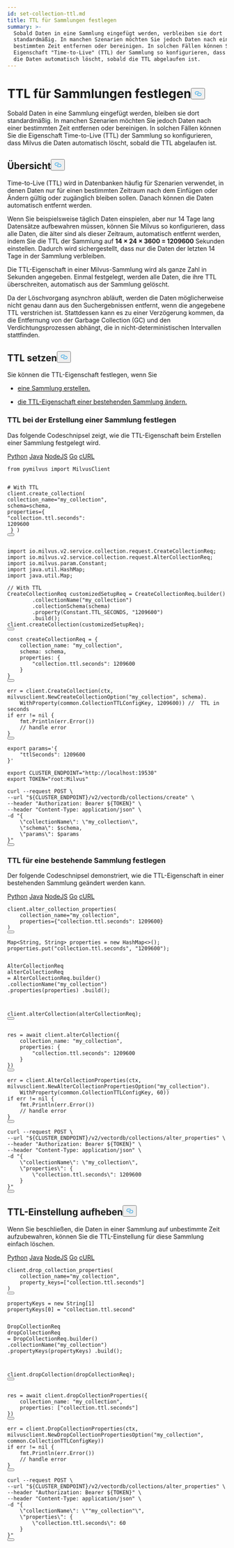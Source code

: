 ```yaml
---
id: set-collection-ttl.md
title: TTL für Sammlungen festlegen
summary: >-
  Sobald Daten in eine Sammlung eingefügt werden, verbleiben sie dort
  standardmäßig. In manchen Szenarien möchten Sie jedoch Daten nach einer
  bestimmten Zeit entfernen oder bereinigen. In solchen Fällen können Sie die
  Eigenschaft "Time-to-Live" (TTL) der Sammlung so konfigurieren, dass Milvus
  die Daten automatisch löscht, sobald die TTL abgelaufen ist.
---
```

<h1 id="Set-Collection-TTL" class="common-anchor-header">TTL für Sammlungen festlegen<button data-href="#Set-Collection-TTL" class="anchor-icon" translate="no">
      <svg translate="no"
        aria-hidden="true"
        focusable="false"
        height="20"
        version="1.1"
        viewBox="0 0 16 16"
        width="16"
      >
        <path
          fill="#0092E4"
          fill-rule="evenodd"
          d="M4 9h1v1H4c-1.5 0-3-1.69-3-3.5S2.55 3 4 3h4c1.45 0 3 1.69 3 3.5 0 1.41-.91 2.72-2 3.25V8.59c.58-.45 1-1.27 1-2.09C10 5.22 8.98 4 8 4H4c-.98 0-2 1.22-2 2.5S3 9 4 9zm9-3h-1v1h1c1 0 2 1.22 2 2.5S13.98 12 13 12H9c-.98 0-2-1.22-2-2.5 0-.83.42-1.64 1-2.09V6.25c-1.09.53-2 1.84-2 3.25C6 11.31 7.55 13 9 13h4c1.45 0 3-1.69 3-3.5S14.5 6 13 6z"
        ></path>
      </svg>
    </button></h1><p>Sobald Daten in eine Sammlung eingefügt werden, bleiben sie dort standardmäßig. In manchen Szenarien möchten Sie jedoch Daten nach einer bestimmten Zeit entfernen oder bereinigen. In solchen Fällen können Sie die Eigenschaft Time-to-Live (TTL) der Sammlung so konfigurieren, dass Milvus die Daten automatisch löscht, sobald die TTL abgelaufen ist.</p>
<h2 id="Overview" class="common-anchor-header">Übersicht<button data-href="#Overview" class="anchor-icon" translate="no">
      <svg translate="no"
        aria-hidden="true"
        focusable="false"
        height="20"
        version="1.1"
        viewBox="0 0 16 16"
        width="16"
      >
        <path
          fill="#0092E4"
          fill-rule="evenodd"
          d="M4 9h1v1H4c-1.5 0-3-1.69-3-3.5S2.55 3 4 3h4c1.45 0 3 1.69 3 3.5 0 1.41-.91 2.72-2 3.25V8.59c.58-.45 1-1.27 1-2.09C10 5.22 8.98 4 8 4H4c-.98 0-2 1.22-2 2.5S3 9 4 9zm9-3h-1v1h1c1 0 2 1.22 2 2.5S13.98 12 13 12H9c-.98 0-2-1.22-2-2.5 0-.83.42-1.64 1-2.09V6.25c-1.09.53-2 1.84-2 3.25C6 11.31 7.55 13 9 13h4c1.45 0 3-1.69 3-3.5S14.5 6 13 6z"
        ></path>
      </svg>
    </button></h2><p>Time-to-Live (TTL) wird in Datenbanken häufig für Szenarien verwendet, in denen Daten nur für einen bestimmten Zeitraum nach dem Einfügen oder Ändern gültig oder zugänglich bleiben sollen. Danach können die Daten automatisch entfernt werden.</p>
<p>Wenn Sie beispielsweise täglich Daten einspielen, aber nur 14 Tage lang Datensätze aufbewahren müssen, können Sie Milvus so konfigurieren, dass alle Daten, die älter sind als dieser Zeitraum, automatisch entfernt werden, indem Sie die TTL der Sammlung auf <strong>14 × 24 × 3600 = 1209600</strong> Sekunden einstellen. Dadurch wird sichergestellt, dass nur die Daten der letzten 14 Tage in der Sammlung verbleiben.</p>
<p>Die TTL-Eigenschaft in einer Milvus-Sammlung wird als ganze Zahl in Sekunden angegeben. Einmal festgelegt, werden alle Daten, die ihre TTL überschreiten, automatisch aus der Sammlung gelöscht.</p>
<p>Da der Löschvorgang asynchron abläuft, werden die Daten möglicherweise nicht genau dann aus den Suchergebnissen entfernt, wenn die angegebene TTL verstrichen ist. Stattdessen kann es zu einer Verzögerung kommen, da die Entfernung von der Garbage Collection (GC) und den Verdichtungsprozessen abhängt, die in nicht-deterministischen Intervallen stattfinden.</p>
<h2 id="Set-TTL" class="common-anchor-header">TTL setzen<button data-href="#Set-TTL" class="anchor-icon" translate="no">
      <svg translate="no"
        aria-hidden="true"
        focusable="false"
        height="20"
        version="1.1"
        viewBox="0 0 16 16"
        width="16"
      >
        <path
          fill="#0092E4"
          fill-rule="evenodd"
          d="M4 9h1v1H4c-1.5 0-3-1.69-3-3.5S2.55 3 4 3h4c1.45 0 3 1.69 3 3.5 0 1.41-.91 2.72-2 3.25V8.59c.58-.45 1-1.27 1-2.09C10 5.22 8.98 4 8 4H4c-.98 0-2 1.22-2 2.5S3 9 4 9zm9-3h-1v1h1c1 0 2 1.22 2 2.5S13.98 12 13 12H9c-.98 0-2-1.22-2-2.5 0-.83.42-1.64 1-2.09V6.25c-1.09.53-2 1.84-2 3.25C6 11.31 7.55 13 9 13h4c1.45 0 3-1.69 3-3.5S14.5 6 13 6z"
        ></path>
      </svg>
    </button></h2><p>Sie können die TTL-Eigenschaft festlegen, wenn Sie</p>
<ul>
<li><p><a href="/docs/de/set-collection-ttl.md#Set-TTL-when-creating-a-collection">eine Sammlung erstellen.</a></p></li>
<li><p><a href="/docs/de/set-collection-ttl.md#Set-TTL-for-an-existing-collection">die TTL-Eigenschaft einer bestehenden Sammlung ändern.</a></p></li>
</ul>
<h3 id="Set-TTL-when-creating-a-collection" class="common-anchor-header">TTL bei der Erstellung einer Sammlung festlegen</h3><p>Das folgende Codeschnipsel zeigt, wie die TTL-Eigenschaft beim Erstellen einer Sammlung festgelegt wird.</p>
<div class="multipleCode">
   <a href="#python">Python</a> <a href="#java">Java</a> <a href="#javascript">NodeJS</a> <a href="#go">Go</a> <a href="#bash">cURL</a></div>
<pre><code translate="no" class="language-python"><span class="hljs-keyword">from</span> pymilvus <span class="hljs-keyword">import</span> MilvusClient

<span class="hljs-comment"># With TTL</span>
client.create_collection(
    collection_name=<span class="hljs-string">&quot;my_collection&quot;</span>,
    schema=schema,
<span class="highlighted-comment-line">    properties={</span>
<span class="highlighted-comment-line">        <span class="hljs-string">&quot;collection.ttl.seconds&quot;</span>: <span class="hljs-number">1209600</span></span>
<span class="highlighted-comment-line">    }</span>
)
<button class="copy-code-btn"></button></code></pre>
<pre><code translate="no" class="language-java"><span class="hljs-keyword">import</span> io.milvus.v2.service.collection.request.CreateCollectionReq;
<span class="hljs-keyword">import</span> io.milvus.v2.service.collection.request.AlterCollectionReq;
<span class="hljs-keyword">import</span> io.milvus.param.Constant;
<span class="hljs-keyword">import</span> java.util.HashMap;
<span class="hljs-keyword">import</span> java.util.Map;

<span class="hljs-comment">// With TTL</span>
<span class="hljs-type">CreateCollectionReq</span> <span class="hljs-variable">customizedSetupReq</span> <span class="hljs-operator">=</span> CreateCollectionReq.builder()
        .collectionName(<span class="hljs-string">&quot;my_collection&quot;</span>)
        .collectionSchema(schema)
<span class="highlighted-wrapper-line">        .property(Constant.TTL_SECONDS, <span class="hljs-string">&quot;1209600&quot;</span>)</span>
        .build();
client.createCollection(customizedSetupReq);
<button class="copy-code-btn"></button></code></pre>
<pre><code translate="no" class="language-javascript"><span class="hljs-keyword">const</span> createCollectionReq = {
    <span class="hljs-attr">collection_name</span>: <span class="hljs-string">&quot;my_collection&quot;</span>,
    <span class="hljs-attr">schema</span>: schema,
<span class="highlighted-comment-line">    <span class="hljs-attr">properties</span>: {</span>
<span class="highlighted-comment-line">        <span class="hljs-string">&quot;collection.ttl.seconds&quot;</span>: <span class="hljs-number">1209600</span></span>
<span class="highlighted-comment-line">    }</span>
}
<button class="copy-code-btn"></button></code></pre>
<pre><code translate="no" class="language-go">err = client.CreateCollection(ctx, milvusclient.NewCreateCollectionOption(<span class="hljs-string">&quot;my_collection&quot;</span>, schema).
    WithProperty(common.CollectionTTLConfigKey, <span class="hljs-number">1209600</span>)) <span class="hljs-comment">//  TTL in seconds</span>
<span class="hljs-keyword">if</span> err != <span class="hljs-literal">nil</span> {
    fmt.Println(err.Error())
    <span class="hljs-comment">// handle error</span>
}
<button class="copy-code-btn"></button></code></pre>
<pre><code translate="no" class="language-bash"><span class="hljs-built_in">export</span> params=<span class="hljs-string">&#x27;{
    &quot;ttlSeconds&quot;: 1209600
}&#x27;</span>

<span class="hljs-built_in">export</span> CLUSTER_ENDPOINT=<span class="hljs-string">&quot;http://localhost:19530&quot;</span>
<span class="hljs-built_in">export</span> TOKEN=<span class="hljs-string">&quot;root:Milvus&quot;</span>

curl --request POST \
--url <span class="hljs-string">&quot;<span class="hljs-variable">${CLUSTER_ENDPOINT}</span>/v2/vectordb/collections/create&quot;</span> \
--header <span class="hljs-string">&quot;Authorization: Bearer <span class="hljs-variable">${TOKEN}</span>&quot;</span> \
--header <span class="hljs-string">&quot;Content-Type: application/json&quot;</span> \
-d <span class="hljs-string">&quot;{
    \&quot;collectionName\&quot;: \&quot;my_collection\&quot;,
    \&quot;schema\&quot;: <span class="hljs-variable">$schema</span>,
    \&quot;params\&quot;: <span class="hljs-variable">$params</span>
}&quot;</span>
<button class="copy-code-btn"></button></code></pre>
<h3 id="Set-TTL-for-an-existing-collection" class="common-anchor-header">TTL für eine bestehende Sammlung festlegen</h3><p>Der folgende Codeschnipsel demonstriert, wie die TTL-Eigenschaft in einer bestehenden Sammlung geändert werden kann.</p>
<div class="multipleCode">
   <a href="#python">Python</a> <a href="#java">Java</a> <a href="#javascript">NodeJS</a> <a href="#go">Go</a> <a href="#bash">cURL</a></div>
<pre><code translate="no" class="language-python">client.alter_collection_properties(
    collection_name=<span class="hljs-string">&quot;my_collection&quot;</span>,
    properties={<span class="hljs-string">&quot;collection.ttl.seconds&quot;</span>: <span class="hljs-number">1209600</span>}
)
<button class="copy-code-btn"></button></code></pre>
<pre><code translate="no" class="language-java">Map&lt;String, String&gt; properties = <span class="hljs-keyword">new</span> <span class="hljs-title class_">HashMap</span>&lt;&gt;();
properties.put(<span class="hljs-string">&quot;collection.ttl.seconds&quot;</span>, <span class="hljs-string">&quot;1209600&quot;</span>);

<span class="hljs-type">AlterCollectionReq</span> <span class="hljs-variable">alterCollectionReq</span> <span class="hljs-operator">=</span> AlterCollectionReq.builder()
        .collectionName(<span class="hljs-string">&quot;my_collection&quot;</span>)
        .properties(properties)
        .build();

client.alterCollection(alterCollectionReq);
<button class="copy-code-btn"></button></code></pre>
<pre><code translate="no" class="language-javascript">res = <span class="hljs-keyword">await</span> client.<span class="hljs-title function_">alterCollection</span>({
    <span class="hljs-attr">collection_name</span>: <span class="hljs-string">&quot;my_collection&quot;</span>,
    <span class="hljs-attr">properties</span>: {
        <span class="hljs-string">&quot;collection.ttl.seconds&quot;</span>: <span class="hljs-number">1209600</span>
    }
})
<button class="copy-code-btn"></button></code></pre>
<pre><code translate="no" class="language-go">err = client.AlterCollectionProperties(ctx, milvusclient.NewAlterCollectionPropertiesOption(<span class="hljs-string">&quot;my_collection&quot;</span>).
    WithProperty(common.CollectionTTLConfigKey, <span class="hljs-number">60</span>))
<span class="hljs-keyword">if</span> err != <span class="hljs-literal">nil</span> {
    fmt.Println(err.Error())
    <span class="hljs-comment">// handle error</span>
}
<button class="copy-code-btn"></button></code></pre>
<pre><code translate="no" class="language-bash">curl --request POST \
--url <span class="hljs-string">&quot;<span class="hljs-variable">${CLUSTER_ENDPOINT}</span>/v2/vectordb/collections/alter_properties&quot;</span> \
--header <span class="hljs-string">&quot;Authorization: Bearer <span class="hljs-variable">${TOKEN}</span>&quot;</span> \
--header <span class="hljs-string">&quot;Content-Type: application/json&quot;</span> \
-d <span class="hljs-string">&quot;{
    \&quot;collectionName\&quot;: \&quot;my_collection\&quot;,
    \&quot;properties\&quot;: {
        \&quot;collection.ttl.seconds\&quot;: 1209600
    }
}&quot;</span>
<button class="copy-code-btn"></button></code></pre>
<h2 id="Drop-TTL-setting" class="common-anchor-header">TTL-Einstellung aufheben<button data-href="#Drop-TTL-setting" class="anchor-icon" translate="no">
      <svg translate="no"
        aria-hidden="true"
        focusable="false"
        height="20"
        version="1.1"
        viewBox="0 0 16 16"
        width="16"
      >
        <path
          fill="#0092E4"
          fill-rule="evenodd"
          d="M4 9h1v1H4c-1.5 0-3-1.69-3-3.5S2.55 3 4 3h4c1.45 0 3 1.69 3 3.5 0 1.41-.91 2.72-2 3.25V8.59c.58-.45 1-1.27 1-2.09C10 5.22 8.98 4 8 4H4c-.98 0-2 1.22-2 2.5S3 9 4 9zm9-3h-1v1h1c1 0 2 1.22 2 2.5S13.98 12 13 12H9c-.98 0-2-1.22-2-2.5 0-.83.42-1.64 1-2.09V6.25c-1.09.53-2 1.84-2 3.25C6 11.31 7.55 13 9 13h4c1.45 0 3-1.69 3-3.5S14.5 6 13 6z"
        ></path>
      </svg>
    </button></h2><p>Wenn Sie beschließen, die Daten in einer Sammlung auf unbestimmte Zeit aufzubewahren, können Sie die TTL-Einstellung für diese Sammlung einfach löschen.</p>
<div class="multipleCode">
   <a href="#python">Python</a> <a href="#java">Java</a> <a href="#javascript">NodeJS</a> <a href="#go">Go</a> <a href="#bash">cURL</a></div>
<pre><code translate="no" class="language-python">client.drop_collection_properties(
    collection_name=<span class="hljs-string">&quot;my_collection&quot;</span>,
    property_keys=[<span class="hljs-string">&quot;collection.ttl.seconds&quot;</span>]
)
<button class="copy-code-btn"></button></code></pre>
<pre><code translate="no" class="language-java">propertyKeys = <span class="hljs-keyword">new</span> <span class="hljs-title class_">String</span>[<span class="hljs-number">1</span>]
propertyKeys[<span class="hljs-number">0</span>] = <span class="hljs-string">&quot;collection.ttl.second&quot;</span>

<span class="hljs-type">DropCollectionReq</span> <span class="hljs-variable">dropCollectionReq</span> <span class="hljs-operator">=</span> DropCollectionReq.builder()
        .collectionName(<span class="hljs-string">&quot;my_collection&quot;</span>)
        .propertyKeys(propertyKeys)
        .build();

client.dropCollection(dropCollectionReq);
<button class="copy-code-btn"></button></code></pre>
<pre><code translate="no" class="language-javascript">res = <span class="hljs-keyword">await</span> client.<span class="hljs-title function_">dropCollectionProperties</span>({
    <span class="hljs-attr">collection_name</span>: <span class="hljs-string">&quot;my_collection&quot;</span>,
    <span class="hljs-attr">properties</span>: [<span class="hljs-string">&quot;collection.ttl.seconds&quot;</span>]
})
<button class="copy-code-btn"></button></code></pre>
<pre><code translate="no" class="language-go">err = client.DropCollectionProperties(ctx, milvusclient.NewDropCollectionPropertiesOption(<span class="hljs-string">&quot;my_collection&quot;</span>, common.CollectionTTLConfigKey))
<span class="hljs-keyword">if</span> err != <span class="hljs-literal">nil</span> {
    fmt.Println(err.Error())
    <span class="hljs-comment">// handle error</span>
}
<button class="copy-code-btn"></button></code></pre>
<pre><code translate="no" class="language-bash">curl --request POST \
--url <span class="hljs-string">&quot;<span class="hljs-variable">${CLUSTER_ENDPOINT}</span>/v2/vectordb/collections/alter_properties&quot;</span> \
--header <span class="hljs-string">&quot;Authorization: Bearer <span class="hljs-variable">${TOKEN}</span>&quot;</span> \
--header <span class="hljs-string">&quot;Content-Type: application/json&quot;</span> \
-d <span class="hljs-string">&quot;{
    \&quot;collectionName\&quot;: \&quot;&quot;</span>my_collection<span class="hljs-string">&quot;\&quot;,
    \&quot;properties\&quot;: {
        \&quot;collection.ttl.seconds\&quot;: 60
    }
}&quot;</span>
<button class="copy-code-btn"></button></code></pre>
